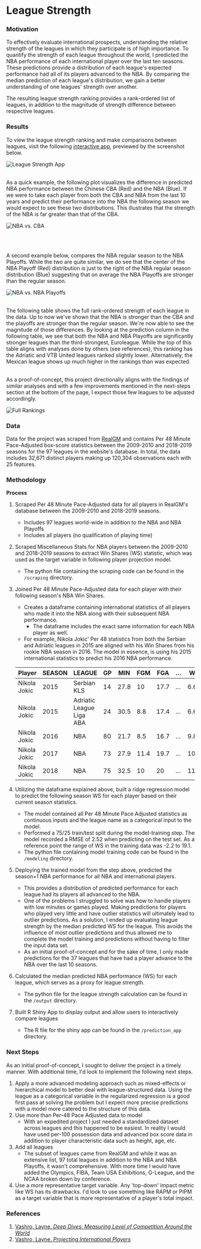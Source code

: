 # League Strength

### Motivation
To effectively evaluate international prospects, understanding the relative strength of the leagues in which they participate is of high importance. To quantify the strength of each league throughout the world, I predicted the NBA performance of each international player over the last ten seasons. These predictions provide a distribution of each league's expected performance had all of its players advanced to the NBA. By comparing the median prediction of each league's distribution, we gain a better understanding of one leagues' strength over another.

The resulting league strength ranking provides a rank-ordered list of leagues, in addition to the magnitude of strength difference between respective leagues.

### Results
To view the league strength ranking and make comparisons between leagues, visit the following [interactive app](https://chrisfeller.shinyapps.io/prediction_app/), previewed by the screenshot below.

![League Strength App](output/plots/League_Strength_App.png)

<br>
As a quick example, the following plot visualizes the difference in predicted NBA performance between the Chinese CBA (Red) and the NBA (Blue). If we were to take each player from both the CBA and NBA from the last 10 years and predict their performance into the NBA the following season we would expect to see these two distributions. This illustrates that the strength of the NBA is far greater than that of the CBA.

![NBA vs. CBA](output/plots/NBA_vs_CBA.png)

<br>
<br>

A second example below, compares the NBA regular season to the NBA Playoffs. While the two are quite similar, we do see that the center of the NBA Playoff (Red) distribution is just to the right of the NBA regular season distribution (Blue) suggesting that on average the NBA Playoffs are stronger than the regular season.

![NBA vs. NBA Playoffs](output/plots/NBA_vs_Playoffs.png)

<br>
The following table shows the full rank-ordered strength of each league in the data. Up to now we've shown that the NBA is stronger than the CBA and the playoffs are stronger than the regular season. We're now able to see the magnitude of those differences. By looking at the prediction column in the following table, we see that both the NBA and NBA Playoffs are significantly stronger leagues than the third-strongest, Euroleague. While the top of this table aligns with analyses done by others (see references), this ranking has the Adriatic and VTB United leagues ranked slightly lower. Alternatively, the Mexican league shows up much higher in the rankings than was expected.

<br>
<br>

As a proof-of-concept, this project directionally aligns with the findings of similar analyses and with a few improvements mentioned in the next-steps section at the bottom of the page, I expect those few leagues to be adjusted accordingly.

![Full Rankings](output/plots/ranking.png)

### Data
Data for the project was scraped from [RealGM](https://basketball.realgm.com/international/league/1/Euroleague/stats/2019/Per_48/All/All/points/All/desc/1/Regular_Season?pace_adjustment=) and contains Per 48 Minute Pace-Adjusted box-score statistics between the 2009-2010 and 2018-2019 seasons for the 97 leagues in the website's database. In total, the data includes 32,671 distinct players making up 120,304 observations each with 25 features.

### Methodology

**Process**
1. Scraped Per 48 Minute Pace-Adjusted data for all players in RealGM's database between the 2009-2010 and 2018-2019 seasons.
    - Includes 97 leagues world-wide in addition to the NBA and NBA Playoffs
    - Includes all players (no qualification of playing time)
2. Scraped Miscellaneous Stats for NBA players between the 2009-2010 and 2018-2019 seasons to extract Win Shares (WS) statistic, which was used as the target variable in following player projection model.
    - The python file containing the scraping code can be found in the `/scraping` directory.
3. Joined Per 48 Minute Pace-Adjusted data for each player with their following season's NBA Win Shares.
    - Creates a dataframe containing international statistics of all players who made it into the NBA along with their subsequent NBA performance.
        - The dataframe includes the exact same information for each NBA player as well.
    - For example, Nikola Jokic' Per 48 statistics from both the Serbian and Adriatic leagues in 2015 are aligned with his Win Shares from his rookie NBA season in 2016. The model in essence, is using his 2015 international statistics to predict his 2016 NBA performance.

    | Player       | SEASON | LEAGUE                   | GP | MIN  | FGM  | FGA  | … | WS   |
    |--------------|--------|--------------------------|----|------|------|------|---|------|
    | Nikola Jokic | 2015   | Serbian KLS              | 14 | 27.8 | 10   | 17.7 | … | 6.6  |
    | Nikola Jokic | 2015   | Adriatic League Liga ABA | 24 | 30.5 | 8.8  | 17.4 | … | 6.6  |
    | Nikola Jokic | 2016   | NBA                      | 80 | 21.7 | 8.5  | 16.7 | … | 9.8  |
    | Nikola Jokic | 2017   | NBA                      | 73 | 27.9 | 11.4 | 19.7 | … | 10.7 |
    | Nikola Jokic | 2018   | NBA                      | 75 | 32.5 | 10   | 20   | … | 11.6 |

4. Utilizing the dataframe explained above, built a ridge regression model to predict the following season WS for each player based on their current season statistics.
    - The model contained all Per 48 Minute Pace Adjusted statistics as continuous inputs and the league name as a categorical input to the model.
    - Performed a 75/25 train/test split during the model-training step. The model recorded a RMSE of 2.52 when predicting on the test set. As a reference point the range of WS in the training data was -2.2 to 19.1.
    - The python file containing model training code can be found in the `/modeling` directory.
5. Deploying the trained model from the step above, predicted the season+1 NBA performance for all NBA and international players.
    - This provides a distribution of predicted performance for each league had its players all advanced to the NBA.
    - One of the problems I struggled to solve was how to handle players with low minutes or games played. Making predictions for players who played very little and have outlier statistics will ultimately lead to outlier predictions. As a solution, I ended up evaluating league strength by the median predicted WS for the league. This avoids the influence of most outlier predictions and thus allowed me to complete the model training and predictions without having to filter the input data set.
    - As an initial proof-of-concept and for the sake of time, I only made predictions for the 37 leagues that have had a player advance to the  NBA over the last 10 seasons.
6. Calculated the median predicted NBA performance (WS) for each league, which serves as a proxy for league strength.
    - The python file for the league strength calculation can be found in the `/output` directory.
7. Built R Shiny App to display output and allow users to interactively compare leagues
    - The R file for the shiny app can be found in the `/prediction_app` directory.

### Next Steps
As an initial proof-of-concept, I sought to deliver the project in a timely manner. With additional time, I'd look to implement the following next steps.

1. Apply a more advanced modeling approach such as mixed-effects or hierarchical model to better deal with league-structured data. Using the league as a categorical variable in the regularized regression is a good first pass at solving the problem but I expect more precise predictions with a model more catered to the structure of this data.
2. Use more than Per-48 Pace Adjusted data to model
    - With an expedited project I just needed a standardized dataset across leagues and this happened to be easiest. In reality I would have used per-100 possession data and advanced box score data in addition to player characteristic data such as height, age, etc.
3. Add all leagues
    - The subset of leagues came from RealGM and while it was an extensive list, 97 total leagues in addition to the NBA and NBA Playoffs, it wasn't comprehensive. With more time I would have added the Olympics, FIBA, Team USA Exhibitions, G-League, and the NCAA broken down by conference.
4. Use a more representative target variable. Any 'top-down' impact metric like WS has its drawbacks. I'd look to use something like RAPM or PIPM as a target variable that is more representative of a player's total impact.

### References
1. [Vashro, Layne. *Deep Dives: Measuring Level of Competition Around the World*](https://fansided.com/2015/11/06/deep-dives-measuring-level-of-competition-around-the-world/)
2. [Vashro, Layne. *Projecting International Players*](https://fansided.com/2014/08/13/projecting-international-prospects/)
